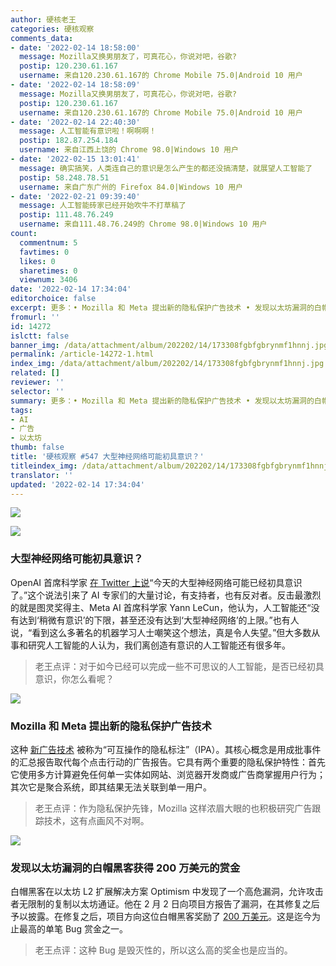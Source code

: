 ```yaml
---
author: 硬核老王
categories: 硬核观察
comments_data:
- date: '2022-02-14 18:58:00'
  message: Mozilla又换男朋友了，可真花心，你说对吧，谷歌?
  postip: 120.230.61.167
  username: 来自120.230.61.167的 Chrome Mobile 75.0|Android 10 用户
- date: '2022-02-14 18:58:09'
  message: Mozilla又换男朋友了，可真花心，你说对吧，谷歌?
  postip: 120.230.61.167
  username: 来自120.230.61.167的 Chrome Mobile 75.0|Android 10 用户
- date: '2022-02-14 22:40:30'
  message: 人工智能有意识啦！啊啊啊！
  postip: 182.87.254.184
  username: 来自江西上饶的 Chrome 98.0|Windows 10 用户
- date: '2022-02-15 13:01:41'
  message: 确实搞笑，人类连自己的意识是怎么产生的都还没搞清楚，就展望人工智能了
  postip: 58.248.78.51
  username: 来自广东广州的 Firefox 84.0|Windows 10 用户
- date: '2022-02-21 09:39:40'
  message: 人工智能砖家已经开始吹牛不打草稿了
  postip: 111.48.76.249
  username: 来自111.48.76.249的 Chrome 98.0|Windows 10 用户
count:
  commentnum: 5
  favtimes: 0
  likes: 0
  sharetimes: 0
  viewnum: 3406
date: '2022-02-14 17:34:04'
editorchoice: false
excerpt: 更多：• Mozilla 和 Meta 提出新的隐私保护广告技术 • 发现以太坊漏洞的白帽黑客获得 200 万美元的赏金
fromurl: ''
id: 14272
islctt: false
banner_img: /data/attachment/album/202202/14/173308fgbfgbrynmf1hnnj.jpg
permalink: /article-14272-1.html
index_img: /data/attachment/album/202202/14/173308fgbfgbrynmf1hnnj.jpg
related: []
reviewer: ''
selector: ''
summary: 更多：• Mozilla 和 Meta 提出新的隐私保护广告技术 • 发现以太坊漏洞的白帽黑客获得 200 万美元的赏金
tags:
- AI
- 广告
- 以太坊
thumb: false
title: '硬核观察 #547 大型神经网络可能初具意识？'
titleindex_img: /data/attachment/album/202202/14/173308fgbfgbrynmf1hnnj.jpg
translator: ''
updated: '2022-02-14 17:34:04'
---
```


![](/data/attachment/album/202202/14/173308fgbfgbrynmf1hnnj.jpg)


![](/data/attachment/album/202202/14/173318n0nfovff0r0fzoiz.jpg)


### 大型神经网络可能初具意识？


OpenAI 首席科学家 [在 Twitter 上说](https://twitter.com/ilyasut/status/1491554478243258368)“今天的大型神经网络可能已经初具意识了。”这个说法引来了 AI 专家们的大量讨论，有支持者，也有反对者。反击最激烈的就是图灵奖得主、Meta AI 首席科学家 Yann LeCun，他认为，人工智能还“没有达到‘稍微有意识’的下限，甚至还没有达到‘大型神经网络’的上限。”也有人说，“看到这么多著名的机器学习人士嘲笑这个想法，真是令人失望。”但大多数从事和研究人工智能的人认为，我们离创造有意识的人工智能还有很多年。



> 
> 老王点评：对于如今已经可以完成一些不可思议的人工智能，是否已经初具意识，你怎么看呢？
> 
> 
> 


![](/data/attachment/album/202202/14/173328qzmmaha2mjcvknha.jpg)


### Mozilla 和 Meta 提出新的隐私保护广告技术


这种 [新广告技术](https://blog.mozilla.org/en/mozilla/privacy-preserving-attribution-for-advertising/) 被称为“可互操作的隐私标注”（IPA）。其核心概念是用成批事件的汇总报告取代每个点击行动的广告报告。它具有两个重要的隐私保护特性：首先它使用多方计算避免任何单一实体如网站、浏览器开发商或广告商掌握用户行为；其次它是聚合系统，即其结果无法关联到单一用户。



> 
> 老王点评：作为隐私保护先锋，Mozilla 这样浓眉大眼的也积极研究广告跟踪技术，这有点画风不对啊。
> 
> 
> 


![](/data/attachment/album/202202/14/173345rjfsse42pr1juz1r.jpg)


### 发现以太坊漏洞的白帽黑客获得 200 万美元的赏金


白帽黑客在以太坊 L2 扩展解决方案 Optimism 中发现了一个高危漏洞，允许攻击者无限制的复制以太坊通证。他在 2 月 2 日向项目方报告了漏洞，在其修复之后予以披露。在修复之后，项目方向这位白帽黑客奖励了 [200 万美元](https://cryptoadventure.com/white-hat-hacker-awarded-2-million-for-fixing-eth-creation-bug/)。这是迄今为止最高的单笔 Bug 赏金之一。



> 
> 老王点评：这种 Bug 是毁灭性的，所以这么高的奖金也是应当的。
> 
> 
>